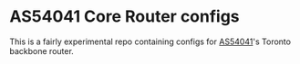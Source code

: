 # AS54041 Core Router configs

This is a fairly experimental repo containing configs for [AS54041](https://as54041.peeringdb.com)'s Toronto backbone router.

